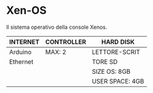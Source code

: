 # Xen-OS
Il sistema operativo della console Xenos.

| **INTERNET** |**CONTROLLER**|**HARD DISK**  |
|--------------|--------------|---------------|
| Arduino      | MAX: 2       |LETTORE-SCRIT  |
| Ethernet     |              |TORE SD        |
|              |              |SIZE OS: 8GB   |
|              |              |USER SPACE: 4GB|